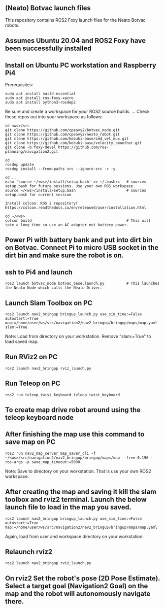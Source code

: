 ## (Neato) Botvac launch files
 
This repository contains ROS2 Foxy launch files for the Neato Botvac robots.
 
## Assumes Ubuntu 20.04 and ROS2 Foxy have been successfully installed
 
## Install on Ubuntu PC workstation and Raspberry Pi4
 
Prerequisites:
```
sudo apt install build-essential
sudo apt install ros-foxy-xacro
sudo apt install python3-rosdep2
```
Be sure and create a workspace for your ROS2 source builds.
...
Check these repos out into your workspace as follows:
```
cd <ws>/src
git clone https://github.com/cpeavy2/botvac_node.git
git clone https://github.com/cpeavy2/neato_robot.git
git clone https://github.com/kobuki-base/cmd_vel_mux.git
git clone https://github.com/kobuki-base/velocity_smoother.git
git clone -b foxy-devel https://github.com/ros-planning/navigation2.git
 
cd ..
rosdep update
rosdep install --from-paths src --ignore-src -r -y
 
cd ..
echo 'source ~/<ws>/install/setup.bash' >> ~/.bashrc   # sources setup.bash for future sessions. Use your own ROS workspace.
source ~/<ws>/install/setup.bash                       # sources setup.bash for current session

Install colcon: ROS 2 repository!
https://colcon.readthedocs.io/en/released/user/installation.html

cd ~/<ws>
colcon build                                           # This will take a long time so use an AC adapter not battery power.
``` 
## Power Pi with battery bank and put into dirt bin on Botvac. Connect Pi to micro USB socket in the dirt bin and make sure the robot is on.
## ssh to Pi4 and launch
``` 
ros2 launch botvac_node botvac_base.launch.py          # This launches the Neato Node which calls the Neato Driver.
``` 
## Launch Slam Toolbox on PC
```
ros2 launch nav2_bringup bringup_launch.py use_sim_time:=False autostart:=True map:=/home/user/ws/src/navigation2/nav2_bringup/bringup/maps/map.yaml slam:=True
```  
   Note: Load from directory on your workstation. Remove "slam:=True" to load saved map.
 
## Run RViz2 on PC
```
ros2 launch nav2_bringup rviz_launch.py 
```
## Run Teleop on PC
``` 
ros2 run teleop_twist_keyboard teleop_twist_keyboard
``` 
## To create map drive robot around using the teleop keyboard node
 
## After finishing the map use this command to save map on PC

```
ros2 run nav2_map_server map_saver_cli -f ~/<ws>/src/navigation2/nav2_bringup/bringup/maps/map --free 0.196 --ros-args -p save_map_timeout:=5000
```
Note: Save to directory on your workstation. That is use your own ROS2 workspace.
 

## After creating the map and saving it kill the slam toolbox and rviz2 terminal. Launch the below launch file to load in the map you saved.

``` 
ros2 launch nav2_bringup bringup_launch.py use_sim_time:=False autostart:=True map:=/home/user/ws/src/navigation2/nav2_bringup/bringup/maps/map.yaml
```
Again, load from user and workspace directory on your workstation.

## Relaunch rviz2

```
ros2 launch nav2_bringup rviz_launch.py
```

## On rviz2 Set the robot's pose (2D Pose Estimate). Select a target goal (Navigation2 Goal) on the map and the robot will autonomously navigate there.
